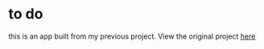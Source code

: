# to do
this is an app built from my previous project. View the original project [here](https://github.com/Johnmichael/word-definer-sinatra)
